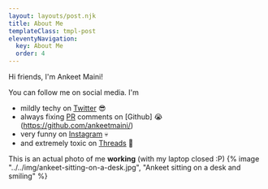 ```yaml
---
layout: layouts/post.njk
title: About Me
templateClass: tmpl-post
eleventyNavigation:
  key: About Me
  order: 4
---
```


Hi friends, I'm Ankeet Maini!

You can follow me on social media. I'm

- mildly techy on [Twitter](https://twitter.com/ankeetmaini) 😎
- always fixing [PR](https://twitter.com/ankeetmaini/status/1285994292666871814) comments on [Github] 😭(https://github.com/ankeetmaini/)
- very funny on [Instagram](https://www.instagram.com/ankeetmaini/) 💀
- and extremely toxic on [Threads](https://www.threads.net/@ankeetmaini) 🚩

This is an actual photo of me **working** (with my laptop closed :P)
{% image "../../img/ankeet-sitting-on-a-desk.jpg", "Ankeet sitting on a desk and smiling" %}

